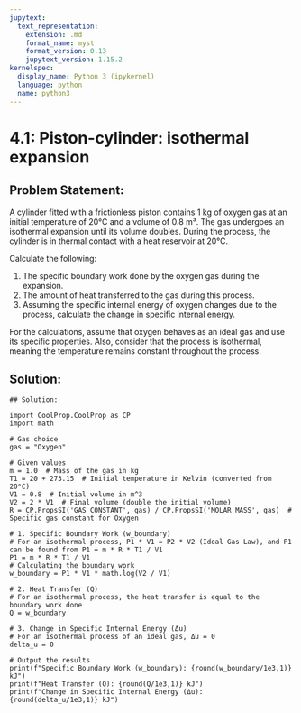 ```yaml
---
jupytext:
  text_representation:
    extension: .md
    format_name: myst
    format_version: 0.13
    jupytext_version: 1.15.2
kernelspec:
  display_name: Python 3 (ipykernel)
  language: python
  name: python3
---
```


# 4.1: Piston-cylinder: isothermal expansion

## Problem Statement:
A cylinder fitted with a frictionless piston contains 1 kg of oxygen gas at an initial temperature of 20°C 
and a volume of 0.8 m³. The gas undergoes an isothermal expansion until its volume doubles. 
During the process, the cylinder is in thermal contact with a heat reservoir at 20°C. 

Calculate the following:
1. The specific boundary work done by the oxygen gas during the expansion.
2. The amount of heat transferred to the gas during this process.
3. Assuming the specific internal energy of oxygen changes due to the process, calculate the change in specific internal energy.

For the calculations, assume that oxygen behaves as an ideal gas and use its specific properties. 
Also, consider that the process is isothermal, meaning the temperature remains constant throughout the process.
## Solution:

```{code-cell} ipython3
## Solution:

import CoolProp.CoolProp as CP
import math

# Gas choice
gas = "Oxygen"

# Given values
m = 1.0  # Mass of the gas in kg
T1 = 20 + 273.15  # Initial temperature in Kelvin (converted from 20°C)
V1 = 0.8  # Initial volume in m^3
V2 = 2 * V1  # Final volume (double the initial volume)
R = CP.PropsSI('GAS_CONSTANT', gas) / CP.PropsSI('MOLAR_MASS', gas)  # Specific gas constant for Oxygen

# 1. Specific Boundary Work (w_boundary)
# For an isothermal process, P1 * V1 = P2 * V2 (Ideal Gas Law), and P1 can be found from P1 = m * R * T1 / V1
P1 = m * R * T1 / V1
# Calculating the boundary work
w_boundary = P1 * V1 * math.log(V2 / V1)

# 2. Heat Transfer (Q)
# For an isothermal process, the heat transfer is equal to the boundary work done
Q = w_boundary

# 3. Change in Specific Internal Energy (Δu)
# For an isothermal process of an ideal gas, Δu = 0
delta_u = 0

# Output the results
print(f"Specific Boundary Work (w_boundary): {round(w_boundary/1e3,1)} kJ")
print(f"Heat Transfer (Q): {round(Q/1e3,1)} kJ")
print(f"Change in Specific Internal Energy (Δu): {round(delta_u/1e3,1)} kJ")
```
